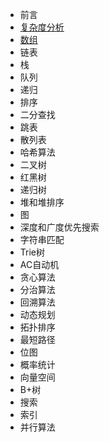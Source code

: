 * 前言
* [复杂度分析](complexityAnalysis/complexityAnalysis.md)
* [数组](array/array.md)
* 链表
* 栈
* 队列
* 递归
* 排序
* 二分查找
* 跳表
* 散列表
* 哈希算法
* 二叉树
* 红黑树
* 递归树
* 堆和堆排序
* 图
* 深度和广度优先搜索
* 字符串匹配
* Trie树
* AC自动机
* 贪心算法
* 分治算法
* 回溯算法
* 动态规划
* 拓扑排序
* 最短路径
* 位图
* 概率统计
* 向量空间
* B+树
* 搜索
* 索引
* 并行算法